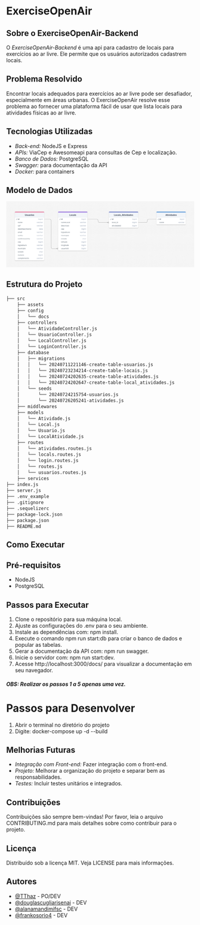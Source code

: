 # ExerciseOpenAir

## Sobre o ExerciseOpenAir-Backend

O _ExerciseOpenAir-Backend_ é uma api para cadastro de locais para exercícios ao ar livre. Ele permite que os usuários autorizados cadastrem locais.

## Problema Resolvido

Encontrar locais adequados para exercícios ao ar livre pode ser desafiador, especialmente em áreas urbanas. O ExerciseOpenAir resolve esse problema ao fornecer uma plataforma fácil de usar que lista locais para atividades físicas ao ar livre.

## Tecnologias Utilizadas

- _Back-end:_ NodeJS e Express
- _APIs:_ ViaCep e Awesomeapi para consultas de Cep e localização.
- _Banco de Dados:_ PostgreSQL
- _Swagger:_ para documentação da API
- _Docker:_ para containers


## Modelo de Dados

![Modelo de Dados](./src/assets/modelo-de-dados.png)

## Estrutura do Projeto

```
├── src 
    ├── assets
    ├── config
    │   └── docs
    ├── controllers
    │   └── AtividadeController.js
    │   └── UsuarioController.js
    │   └── LocalController.js
    │   └── LoginController.js  
    ├── database
    │   ├── migrations
    │   │   └── 20240711221146-create-table-usuarios.js
    │   │   └── 20240723234214-create-table-locais.js
    │   │   └── 20240724202635-create-table-atividades.js
    │   │   └── 20240724202647-create-table-local_atividades.js          
    │   └── seeds
    │       └── 20240724215754-usuarios.js
    │       └── 20240726205241-atividades.js    
    ├── middlewares
    ├── models
    │   └── Atividade.js
    │   └── Local.js
    │   └── Usuario.js
    │   └── LocalAtividade.js            
    ├── routes
    │   └── atividades.routes.js
    │   └── locals.routes.js    
    │   └── login.routes.js
    │   └── routes.js
    │   └── usuarios.routes.js            
    ├── services
├── index.js
├── server.js
├── .env_example
├── .gitignore
├── .sequelizerc
├── package-lock.json
├── package.json
├── README.md

```


## Como Executar

## Pré-requisitos

- NodeJS
- PostgreSQL

## Passos para Executar

1. Clone o repositório para sua máquina local.
2. Ajuste as configurações do .env para o seu ambiente.
3. Instale as dependências com: npm install.
4. Execute o comando npm run start:db para criar o banco de dados e popular as tabelas.
5. Gerar a documentação da API com: npm run swagger.
6. Inicie o servidor com: npm run start:dev.
7. Acesse http://localhost:3000/docs/ para visualizar a documentação em seu navegador.

##### OBS: Realizar os passos 1 a 5 apenas uma vez.

# Passos para Desenvolver 

1. Abrir o terminal no diretório do projeto
2. Digite: docker-compose up -d --build

## Melhorias Futuras

- _Integração com Front-end:_ Fazer integração com o front-end.
- _Projeto:_ Melhorar a organização do projeto e separar bem as responsabilidades.
- _Testes:_ Incluir testes unitários e integrados.

## Contribuições

Contribuições são sempre bem-vindas! Por favor, leia o arquivo CONTRIBUTING.md para mais detalhes sobre como contribuir para o projeto.

## Licença

Distribuído sob a licença MIT. Veja LICENSE para mais informações.

## Autores

- [@TThaz](https://www.github.com/TThaz) - PO/DEV
- [@douglascugliarisenai](https://www.github.com/douglascugliarisenai) - DEV
- [@alanamandimifsc](https://www.github.com/alanamandimifsc) - DEV
- [@frankosorio4](https://www.github.com/frankosorio4) - DEV
